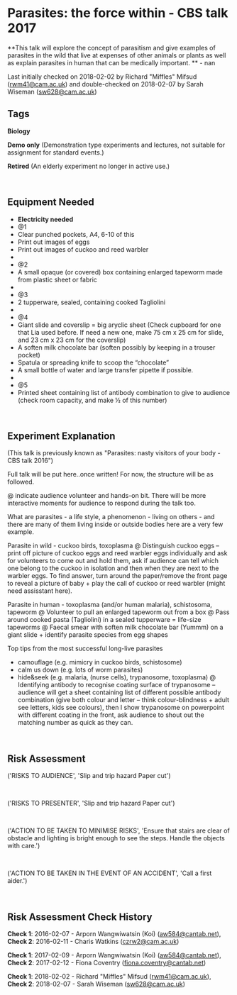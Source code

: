 # Parasites: the force within - CBS talk 2017

**This talk will explore the concept of parasitism and give examples of parasites in the wild that live at expenses of other animals or plants as well as explain parasites in human that can be medically important. ** - nan

Last initially checked on 2018-02-02 by Richard "Miffles" Mifsud (rwm41@cam.ac.uk) and double-checked on 2018-02-07 by Sarah Wiseman (sw628@cam.ac.uk)

## Tags
<!--- Start Tags (DO NOT REMOVE THIS COMMENT) --->

**Biology**

**Demo only** (Demonstration type experiments and lectures, not suitable for assignment for standard events.)

**Retired** (An elderly experiment no longer in active use.)
<!--- End Tags (DO NOT REMOVE THIS COMMENT) --->

<br/>

## Equipment Needed 
- **Electricity needed**
- @1
- 	Clear punched pockets, A4, 6-10 of this
- 	Print out images of eggs
- 	Print out images of cuckoo and reed warbler
- 
- @2
- 	A small opaque (or covered) box containing enlarged tapeworm made from plastic sheet or fabric
- 
- @3
- 	2 tupperware, sealed, containing cooked Tagliolini
- 
- @4
- 	Giant slide and coverslip = big aryclic sheet (Check cupboard for one that Lia used before. If need a new one, make 75 cm x 25 cm for slide, and 23 cm x 23 cm for the coverslip)
- 	A soften milk chocolate bar (soften possibly by keeping in a trouser pocket)
- 	Spatula or spreading knife to scoop the “chocolate”
- 	A small bottle of water and large transfer pipette if possible.
- 
- @5
- 	Printed sheet containing list of antibody combination to give to audience (check room capacity, and make ½ of this number)

<br/>

## Experiment Explanation 

(This talk is previously known as "Parasites: nasty visitors of your body - CBS talk 2016")

Full talk will be put here..once written! For now, the structure will be as followed.

@ indicate audience volunteer and hands-on bit. There will be more interactive moments for audience to respond during the talk too.

What are parasites - a life style, a phenomenon - living on others - and there are many of them living inside or outside bodies here are a very few example.

Parasite in wild - cuckoo birds, toxoplasma
@ Distinguish cuckoo eggs – print off picture of cuckoo eggs and reed warbler eggs individually and ask for volunteers to come out and hold them, ask if audience can tell which one belong to the cuckoo in isolation and then when they are next to the warbler eggs. To find answer, turn around the paper/remove the front page to reveal a picture of baby + play the call of cuckoo or reed warbler (might need assisstant here). 

Parasite in human - toxoplasma (and/or human malaria), schistosoma, tapeworm
 @ Volunteer to pull an enlarged tapeworm out from a box
@ Pass around cooked pasta (Tagliolini) in a sealed tupperware = life-size tapeworms 
 @ Faecal smear with soften milk chocolate bar (Yummm) on a giant slide + identify parasite species from egg shapes

Top tips from the most successful long-live parasites 
- camouflage (e.g. mimicry in cuckoo birds, schistosome)
- calm us down (e.g. lots of worm parasites)
- hide&seek (e.g. malaria, (nurse cells), trypanosome, toxoplasma)
@ Identifying antibody to recognise coating surface of trypanosome – audience will get a sheet containing list of different possible antibody combination (give both colour and letter – think colour-blindness + adult see letters, kids see colours), then I show trypanosome on powerpoint with different coating in the front, ask audience to shout out the matching number as quick as they can. 


<br/>

## Risk Assessment

('RISKS TO AUDIENCE', 'Slip and trip hazard  Paper cut')

<br/>

('RISKS TO PRESENTER', 'Slip and trip hazard  Paper cut')

<br/>

('ACTION TO BE TAKEN TO MINIMISE RISKS', 'Ensure that stairs are clear of obstacle and lighting is bright enough to see the steps.  Handle the objects with care.')

<br/>

('ACTION TO BE TAKEN IN THE EVENT OF AN ACCIDENT', 'Call a first aider.')

<br/>

## Risk Assessment Check History 

**Check 1**: 2016-02-07 - Arporn Wangwiwatsin (Koi) (aw584@cantab.net), **Check 2**: 2016-02-11 - Charis Watkins (czrw2@cam.ac.uk)

**Check 1**: 2017-02-09 - Arporn Wangwiwatsin (Koi) (aw584@cantab.net), **Check 2**: 2017-02-12 - Fiona Coventry (fiona.coventry@cantab.net)

**Check 1**: 2018-02-02 - Richard "Miffles" Mifsud (rwm41@cam.ac.uk), **Check 2**: 2018-02-07 - Sarah Wiseman (sw628@cam.ac.uk)
